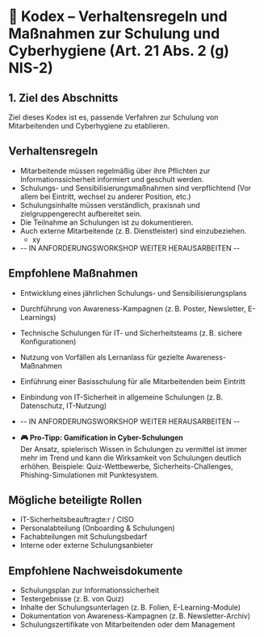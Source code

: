 # 📘 Kodex – Verhaltensregeln und Maßnahmen zur Schulung und Cyberhygiene (Art. 21 Abs. 2 (g) NIS-2)

## 1. Ziel des Abschnitts  
Ziel dieses Kodex ist es, passende Verfahren zur Schulung von Mitarbeitenden und Cyberhygiene zu etablieren.

## Verhaltensregeln

- Mitarbeitende müssen regelmäßig über ihre Pflichten zur Informationssicherheit informiert und geschult werden.
- Schulungs- und Sensibilisierungsmaßnahmen sind verpflichtend (Vor allem bei Eintritt, wechsel zu anderer Position, etc.)
- Schulungsinhalte müssen verständlich, praxisnah und zielgruppengerecht aufbereitet sein.
- Die Teilnahme an Schulungen ist zu dokumentieren. 
- Auch externe Mitarbeitende (z. B. Dienstleister) sind einzubeziehen.
  - xy
- -- IN ANFORDERUNGSWORKSHOP WEITER HERAUSARBEITEN --

## Empfohlene Maßnahmen

- Entwicklung eines jährlichen Schulungs- und Sensibilisierungsplans
- Durchführung von Awareness-Kampagnen (z. B. Poster, Newsletter, E-Learnings)
- Technische Schulungen für IT- und Sicherheitsteams (z. B. sichere Konfigurationen)
- Nutzung von Vorfällen als Lernanlass für gezielte Awareness-Maßnahmen
- Einführung einer Basisschulung für alle Mitarbeitenden beim Eintritt
- Einbindung von IT-Sicherheit in allgemeine Schulungen (z. B. Datenschutz, IT-Nutzung)
- -- IN ANFORDERUNGSWORKSHOP WEITER HERAUSARBEITEN --

- **🎮 Pro-Tipp: Gamification in Cyber-Schulungen**  
  Der Ansatz, spielerisch Wissen in Schulungen zu vermittel ist immer mehr im Trend und kann die Wirksamkeit von Schulungen deutlich erhöhen. Beispiele: Quiz-Wettbewerbe, Sicherheits-Challenges, Phishing-Simulationen mit Punktesystem.


## Mögliche beteiligte Rollen

- IT-Sicherheitsbeauftragte:r / CISO  
- Personalabteilung (Onboarding & Schulungen)  
- Fachabteilungen mit Schulungsbedarf  
- Interne oder externe Schulungsanbieter   

## Empfohlene Nachweisdokumente

- Schulungsplan zur Informationssicherheit  
- Testergebnisse (z. B. von Quiz)  
- Inhalte der Schulungsunterlagen (z. B. Folien, E-Learning-Module)  
- Dokumentation von Awareness-Kampagnen (z. B. Newsletter-Archiv) 
- Schulungszertifikate von Mitarbeitenden oder dem Management
